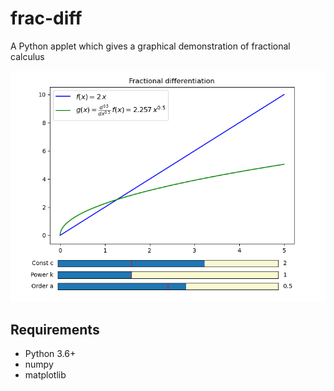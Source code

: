 # frac-diff
A Python applet which gives a graphical demonstration of fractional calculus

![screenshot of applet running](https://raw.githubusercontent.com/impal0r/frac-diff/main/images/demo.png)

## Requirements

 - Python 3.6+
 - numpy
 - matplotlib
